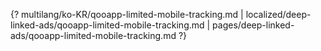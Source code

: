 {? multilang/ko-KR/qooapp-limited-mobile-tracking.md | localized/deep-linked-ads/qooapp-limited-mobile-tracking.md | pages/deep-linked-ads/qooapp-limited-mobile-tracking.md ?}
